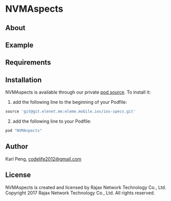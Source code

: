 # NVMAspects

## About

## Example

## Requirements

## Installation

NVMAspects is available through our private [pod source](git@git.elenet.me:eleme.mobile.ios/ios-specs.git). To install
it:

1. add the following line to the beginning of your Podfile:

```ruby
source 'git@git.elenet.me:eleme.mobile.ios/ios-specs.git'
```

2. add the following line to your Podfile:

```ruby
pod "NVMAspects"
```


## Author

Karl Peng, codelife2012@gmail.com

## License

NVMAspects is created and licensed by Rajax Network Technology Co., Ltd. Copyright 2017 Rajax Network Technology Co., Ltd. All rights reserved.
